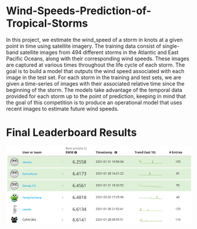 # Wind-Speeds-Prediction-of-Tropical-Storms
In this project, we estimate the wind_speed of a storm in knots at a given point in time using satellite imagery. The training data consist of single-band satellite images from 494 different storms in the Atlantic and East Pacific Oceans, along with their corresponding wind speeds. These images are captured at various times throughout the life cycle of each storm. The goal is to build a model that outputs the wind speed associated with each image in the test set.
For each storm in the training and test sets, we are given a time-series of images with their associated relative time since the beginning of the storm. The models take advantage of the temporal data provided for each storm up to the point of prediction, keeping in mind that the goal of this competition is to produce an operational model that uses recent images to estimate future wind speeds.

# Final Leaderboard Results

![alt text](wind_lb.png "Final LB Standings")
